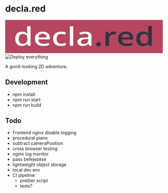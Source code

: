 # decla.red

![logo](frontend/static/declared.png)
![Deploy everything](https://github.com/schmelczerandras/decla.red/workflows/Deploy%20everything/badge.svg)

A good-looking 2D adventure.

## Development

- npm install
- npm run start
- npm run build

## Todo

- Frontend nginx disable logging
- procedural piano
- subtract cameraPosition
- cross browser testing
- nginx log monitor
- pass befejezése
- lightweight object storage
- local dev env
- CI pipeline:
  - prettier script
  - tests?

